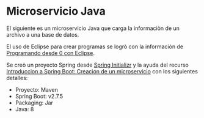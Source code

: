 # Microservicio Java

El siguiente es un microservicio Java que carga la informaciòn de un archivo a una base de datos.

El uso de Eclipse para crear programas se logrò con la informaciòn de [Programando desde 0 con Eclipse](https://www.tutorialesprogramacionya.com/javaya/detalleconcepto.php?codigo=76&punto=&inicio=).

Se creò un proyecto Spring desde [Spring Initializr](https://start.spring.io/) y la ayuda del recurso [Introduccion a Spring Boot: Creacion  de un microservicio](https://ifgeekthen.nttdata.com/es/introduccion-a-spring-boot-creacion-de-un-microservicio) con los siguientes detalles:

* Proyecto: Maven   
* Spring Boot: v2.7.5   
* Packaging: Jar
* Java: 8   

